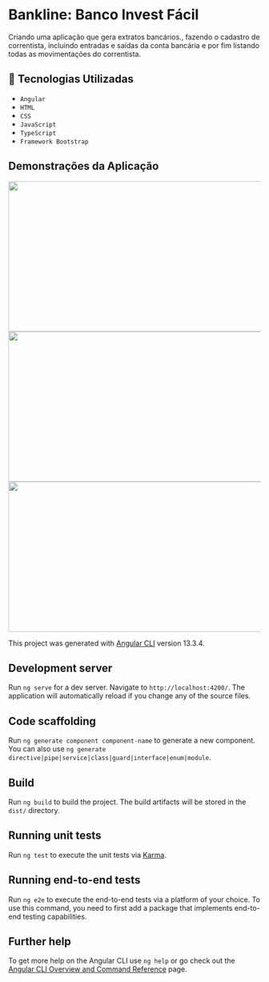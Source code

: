 # Bankline: Banco Invest Fácil



Criando uma aplicação que gera extratos bancários., fazendo o cadastro de correntista, incluindo entradas e saídas da conta bancária e por fim listando todas as movimentações do correntista.

## :hammer: Tecnologias Utilizadas 
- `Angular `
- `HTML`
- `CSS`
- `JavaScript`
- `TypeScript`
- `Framework Bootstrap`

## Demonstrações da Aplicação

<img src="https://user-images.githubusercontent.com/98350903/169150542-e8e2c934-5faf-4668-b13a-16fc9490f664.PNG" height="300" width="600"/>

<img src="https://user-images.githubusercontent.com/98350903/169150777-9ea2a764-0961-42bd-afb4-0c5224d9300f.PNG" height="300" width="600"/>

<img src="https://user-images.githubusercontent.com/98350903/169150844-3dab023b-b82e-4c09-b42f-b11b271f6c95.PNG" height="300" width="600"/>

This project was generated with [Angular CLI](https://github.com/angular/angular-cli) version 13.3.4.

## Development server

Run `ng serve` for a dev server. Navigate to `http://localhost:4200/`. The application will automatically reload if you change any of the source files.

## Code scaffolding

Run `ng generate component component-name` to generate a new component. You can also use `ng generate directive|pipe|service|class|guard|interface|enum|module`.

## Build

Run `ng build` to build the project. The build artifacts will be stored in the `dist/` directory.

## Running unit tests

Run `ng test` to execute the unit tests via [Karma](https://karma-runner.github.io).

## Running end-to-end tests

Run `ng e2e` to execute the end-to-end tests via a platform of your choice. To use this command, you need to first add a package that implements end-to-end testing capabilities.

## Further help

To get more help on the Angular CLI use `ng help` or go check out the [Angular CLI Overview and Command Reference](https://angular.io/cli) page.
